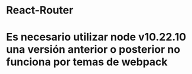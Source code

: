 # React-Router

# Es necesario utilizar node v10.22.10 una versión anterior o posterior no funciona por temas de webpack

